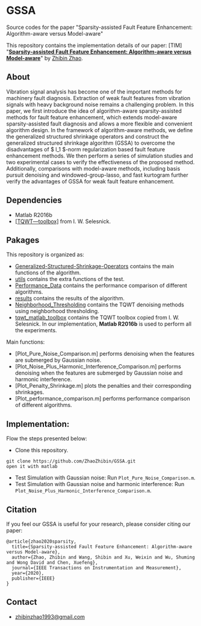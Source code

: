 # GSSA
Source codes for the paper "Sparsity-assisted Fault Feature Enhancement: Algorithm-aware versus Model-aware"



This repository contains the implementation details of our paper: [TIM]
"[**Sparsity-assisted Fault Feature Enhancement: Algorithm-aware versus Model-aware**](https://zhaozhibin.github.io/)" 
by [Zhibin Zhao](https://zhaozhibin.github.io/). 


## About
Vibration signal analysis has become one of the important methods for machinery fault diagnosis. Extraction of weak fault features from vibration signals with heavy background noise remains a challenging problem. In this paper, we first introduce the idea of algorithm-aware sparsity-assisted methods for fault feature enhancement, which extends model-aware sparsity-assisted fault diagnosis and allows a more flexible and convenient algorithm design. In the framework of algorithm-aware methods, we define the generalized structured shrinkage operators and construct the generalized structured shrinkage algorithm (GSSA) to overcome the disadvantages of $ l_1 $-norm regularization based fault feature enhancement methods. We then perform a series of simulation studies and two experimental cases to verify the effectiveness of the proposed method. Additionally, comparisons with model-aware methods, including basis pursuit denoising and windowed-group-lasso, and fast kurtogram further verify the advantages of GSSA for weak fault feature enhancement.

## Dependencies
- Matlab R2016b
- [[TQWT—toolbox]](http://eeweb.poly.edu/iselesni/TQWT/index.html) from I. W. Selesnick. 

## Pakages

This repository is organized as:
- [Generalized-Structured-Shrinkage-Operators](https://github.com/ZhaoZhibin/GSSA/tree/master/Generalized-Structured-Shrinkage-Operators) contains the main functions of the algorithm.
- [utils](https://github.com/ZhaoZhibin/GSSA/tree/master/utils) contains the extra functions of the test.
- [Performance_Data](https://github.com/ZhaoZhibin/GSSA/tree/master/Performance_Data) contains the performance comparison of different algorithms.
- [results](https://github.com/ZhaoZhibin/GSSA/tree/master/results) contains the results of the algorithm.
- [Neighborhood_Thresholding](https://github.com/ZhaoZhibin/GSSA/tree/master/Neighborhood_Thresholding) contains the TQWT denoising methods using neighborhood thresholding.
- [tqwt_matlab_toolbox](https://github.com/ZhaoZhibin/GSSA/tree/master/tqwt_matlab_toolbox) contains the TQWT toolbox copied from I. W. Selesnick.
In our implementation, **Matlab R2016b** is used to perform all the experiments.

Main functions:
- [Plot_Pure_Noise_Comparison.m] performs denoising when the features are submerged by Gaussian noise.
- [Plot_Noise_Plus_Harmonic_Interference_Comparison.m] performs denoising when the features are submerged by Gaussian noise and harmonic interference.
- [Plot_Penalty_Shrinkage.m] plots the penalties and their corresponding shrinkages.
- [Plot_performance_comparison.m] performs performance comparison of different algorithms.




## Implementation:
Flow the steps presented below:
-  Clone this repository.
```
git clone https://github.com/ZhaoZhibin/GSSA.git
open it with matlab
```
-  Test Simulation with Gaussian noise: Run `Plot_Pure_Noise_Comparison.m`. 
-  Test Simulation with Gaussian noise and harmonic interference: Run `Plot_Noise_Plus_Harmonic_Interference_Comparison.m`. 


## Citation
If you feel our GSSA is useful for your research, please consider citing our paper: 

```
@article{zhao2020sparsity,
  title={Sparsity-assisted Fault Feature Enhancement: Algorithm-aware versus Model-aware},
  author={Zhao, Zhibin and Wang, Shibin and Xu, Weixin and Wu, Shuming and Wong David and Chen, Xuefeng},
  journal={IEEE Transactions on Instrumentation and Measurement},
  year={2020},
  publisher={IEEE}
}
```
## Contact
- zhibinzhao1993@gmail.com

